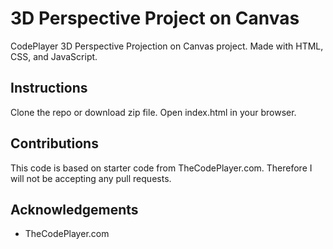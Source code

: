 # 3D Perspective Project on Canvas
CodePlayer 3D Perspective Projection on Canvas project. Made with HTML, CSS, and JavaScript.

## Instructions
Clone the repo or download zip file. Open index.html in your browser.

## Contributions
This code is based on starter code from TheCodePlayer.com. Therefore I will not be accepting any pull requests.

## Acknowledgements
* TheCodePlayer.com
